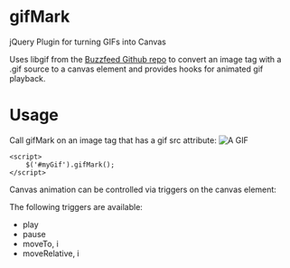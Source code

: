 gifMark
=======

jQuery Plugin for turning GIFs into Canvas

Uses libgif from the [Buzzfeed Github repo](https://github.com/buzzfeed/libgif-js) to convert an image tag with a .gif source to a canvas element and provides hooks for animated gif playback.

Usage
=====
Call gifMark on an image tag that has a gif src attribute:
    <img id="myGif" src="myGif.gif" alt="A GIF"/>
    
    <script>
        $('#myGif').gifMark();
    </script>

Canvas animation can be controlled via triggers on the canvas element:
    <script>
        $('canvas').trigger('pause'); // Pauses playback
    </script>

The following triggers are available:
* play
* pause
* moveTo, i
* moveRelative, i
